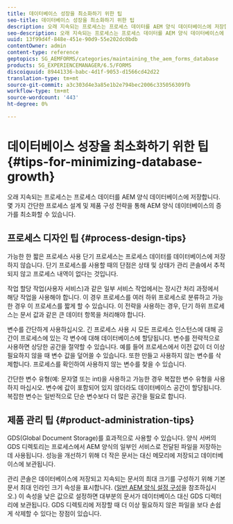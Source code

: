 ```yaml
---
title: 데이터베이스 성장을 최소화하기 위한 팁
seo-title: 데이터베이스 성장을 최소화하기 위한 팁
description: 오래 지속되는 프로세스는 프로세스 데이터를 AEM 양식 데이터베이스에 저장합니다. 몇 가지 간단한 프로세스 설계 및 제품 구성 전략을 통해 AEM 양식 데이터베이스의 증가를 최소화할 수 있습니다.
seo-description: 오래 지속되는 프로세스는 프로세스 데이터를 AEM 양식 데이터베이스에 저장합니다. 몇 가지 간단한 프로세스 설계 및 제품 구성 전략을 통해 AEM 양식 데이터베이스의 증가를 최소화할 수 있습니다.
uuid: 13f99d4f-848e-451e-90d9-55e202dc0bdb
contentOwner: admin
content-type: reference
geptopics: SG_AEMFORMS/categories/maintaining_the_aem_forms_database
products: SG_EXPERIENCEMANAGER/6.5/FORMS
discoiquuid: 89441336-babc-4d1f-9053-d1566cd42d22
translation-type: tm+mt
source-git-commit: a3c303d4e3a85e1b2e794bec2006c335056309fb
workflow-type: tm+mt
source-wordcount: '443'
ht-degree: 0%

---
```



# 데이터베이스 성장을 최소화하기 위한 팁 {#tips-for-minimizing-database-growth}

오래 지속되는 프로세스는 프로세스 데이터를 AEM 양식 데이터베이스에 저장합니다. 몇 가지 간단한 프로세스 설계 및 제품 구성 전략을 통해 AEM 양식 데이터베이스의 증가를 최소화할 수 있습니다.

## 프로세스 디자인 팁 {#process-design-tips}

가능한 한 짧은 프로세스 사용 단기 프로세스는 프로세스 데이터를 데이터베이스에 저장하지 않습니다. 단기 프로세스를 사용할 때의 단점은 상태 및 상태가 관리 콘솔에서 추적되지 않고 프로세스 내역이 없다는 것입니다.

작업 할당 작업(사용자 서비스)과 같은 일부 서비스 작업에서는 장시간 처리 과정에서 해당 작업을 사용해야 합니다. 이 경우 프로세스를 여러 하위 프로세스로 분류하고 가능한 경우 이 프로세스를 짧게 할 수 있습니다. 이 전략을 사용하는 경우, 단기 하위 프로세스는 문서 값과 같은 큰 데이터 항목을 처리해야 합니다.

변수를 간단하게 사용하십시오. 긴 프로세스 사용 시 모든 프로세스 인스턴스에 대해 공간이 프로세스에 있는 각 변수에 대해 데이터베이스에 할당됩니다. 변수를 전략적으로 사용하면 상당한 공간을 절약할 수 있습니다. 예를 들어 프로세스에서 이전 값이 더 이상 필요하지 않을 때 변수 값을 덮어쓸 수 있습니다. 또한 만들고 사용하지 않는 변수를 삭제합니다. 프로세스를 확인하여 사용하지 않는 변수를 찾을 수 있습니다.

간단한 변수 유형(예: 문자열 또는 int)을 사용하고 가능한 경우 복잡한 변수 유형을 사용하지 마십시오. 변수에 값이 포함되어 있지 않더라도 데이터베이스 공간이 할당됩니다. 복잡한 변수는 일반적으로 단순 변수보다 더 많은 공간을 필요로 합니다.

## 제품 관리 팁 {#product-administration-tips}

GDS(Global Document Storage)를 효과적으로 사용할 수 있습니다. 양식 서버의 GDS 디렉토리는 프로세스에서 AEM 양식의 일부인 서비스로 전달된 파일을 저장하는 데 사용됩니다. 성능을 개선하기 위해 더 작은 문서는 대신 메모리에 저장되고 데이터베이스에 보관됩니다.

관리 콘솔은 데이터베이스에 저장되고 지속되는 문서의 최대 크기를 구성하기 위해 기본 문서 최대 인라인 크기 속성을 표시합니다. ([일반 AEM 양식 설정 구성](/help/forms/using/admin-help/configure-general-aem-forms-settings.md#configure-general-aem-forms-settings)을 참조하십시오.) 이 속성을 낮은 값으로 설정하면 대부분의 문서가 데이터베이스 대신 GDS 디렉터리에 보관됩니다. GDS 디렉토리에 저장할 때 더 이상 필요하지 않은 파일을 보다 손쉽게 삭제할 수 있다는 장점이 있습니다.

